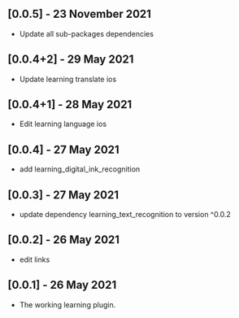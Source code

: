 ## [0.0.5] - 23 November 2021

* Update all sub-packages dependencies

## [0.0.4+2] - 29 May 2021

* Update learning translate ios

## [0.0.4+1] - 28 May 2021

* Edit learning language ios

## [0.0.4] - 27 May 2021

* add learning_digital_ink_recognition

## [0.0.3] - 27 May 2021

* update dependency learning_text_recognition to version ^0.0.2

## [0.0.2] - 26 May 2021

* edit links

## [0.0.1] - 26 May 2021

* The working learning plugin.
